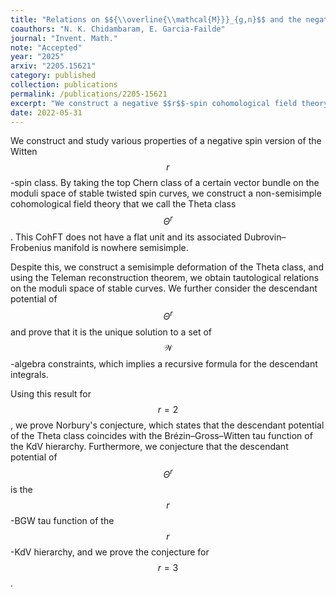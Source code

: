 ```yaml
---
title: "Relations on $${\\overline{\\mathcal{M}}}_{g,n}$$ and the negative $$r$$-spin Witten conjecture"
coauthors: "N. K. Chidambaram, E. Garcia-Failde"
journal: "Invent. Math."
note: "Accepted"
year: "2025"
arxiv: "2205.15621"
category: published
collection: publications
permalink: /publications/2205-15621
excerpt: "We construct a negative $$r$$-spin cohomological field theory, the $$r$$-spin Theta-class, prove topological recursion and $${\\mathcal{W}}$$-constraints, and derive tautological relations via Teleman's classification."
date: 2022-05-31
---
```


We construct and study various properties of a negative spin version of the Witten $$r$$-spin class. By taking the top Chern class of a certain vector bundle on the moduli space of stable twisted spin curves, we construct a non-semisimple cohomological field theory that we call the Theta class $$\Theta^r$$. This CohFT does not have a flat unit and its associated Dubrovin–Frobenius manifold is nowhere semisimple.

Despite this, we construct a semisimple deformation of the Theta class, and using the Teleman reconstruction theorem, we obtain tautological relations on the moduli space of stable curves. We further consider the descendant potential of $$\Theta^r$$ and prove that it is the unique solution to a set of $$\mathcal{W}$$-algebra constraints, which implies a recursive formula for the descendant integrals.

Using this result for $$r = 2$$, we prove Norbury's conjecture, which states that the descendant potential of the Theta class coincides with the Brézin–Gross–Witten tau function of the KdV hierarchy. Furthermore, we conjecture that the descendant potential of $$\Theta^r$$ is the $$r$$-BGW tau function of the $$r$$-KdV hierarchy, and we prove the conjecture for $$r = 3$$.